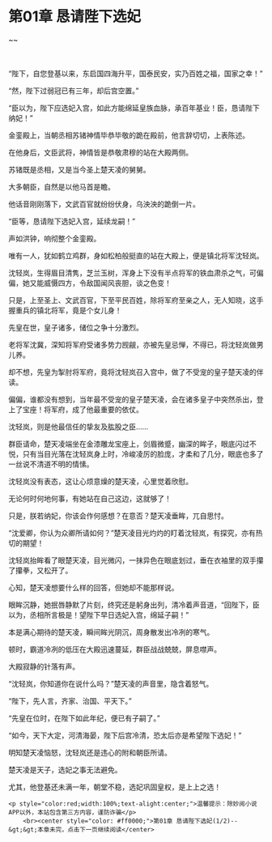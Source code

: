 
# 第01章 恳请陛下选妃


~~
    	    <p name="pagetop" href="javascript:void(0);" onclick="return false" style="line-height: 35px;padding: 10px;color: #333;"> </p><p>“陛下，自您登基以来，东启国四海升平，国泰民安，实乃百姓之福，国家之幸！”</p><p>“然，陛下过弱冠已有三年，却后宫空置。”</p><p>“臣以为，陛下应选妃入宫，如此方能绵延皇族血脉，承百年基业！臣，恳请陛下纳妃！”</p><p>金銮殿上，当朝丞相苏锗神情毕恭毕敬的跪在殿前，他言辞切切，上表陈述。</p><p>在他身后，文臣武将，神情皆是恭敬肃穆的站在大殿两侧。</p><p>苏锗既是丞相，又是当今圣上楚天凌的舅舅。</p><p>大多朝臣，自然是以他马首是瞻。</p><p>他话音刚刚落下，文武百官就纷纷伏身，乌泱泱的跪倒一片。</p><p>“臣等，恳请陛下选妃入宫，延续龙嗣！”</p><p>声如洪钟，响彻整个金銮殿。</p><p>唯有一人，犹如鹤立鸡群，身如松柏般挺直的站在大殿上，便是镇北将军沈轻岚。</p><p>沈轻岚，生得眉目清隽，芝兰玉树，浑身上下没有半点将军的铁血肃杀之气，可偏偏，她又能威慑四方，令敌国闻风丧胆，谈之色变！</p><p>只是，上至圣上、文武百官，下至平民百姓，除将军府至亲之人，无人知晓，这手握重兵的镇北将军，竟是个女儿身！</p><p>先皇在世，皇子诸多，储位之争十分激烈。</p><p>老将军沈冀，深知将军府受诸多势力觊觎，亦被先皇忌惮，不得已，将沈轻岚做男儿养。</p><p>却不想，先皇为掣肘将军府，竟将沈轻岚召入宫中，做了不受宠的皇子楚天凌的伴读。</p><p>偏偏，谁都没有想到，当年最不受宠的皇子楚天凌，会在诸多皇子中突然杀出，登上了宝座！将军府，成了他最重要的依仗。</p><p>沈轻岚，则是他最信任的挚友及肱股之臣……</p><p>群臣请命，楚天凌端坐在金漆雕龙宝座上，剑眉微蹙，幽深的眸子，眼底闪过不悦，只有当目光落在沈轻岚身上时，冷峻凌厉的脸庞，才柔和了几分，眼底也多了一丝说不清道不明的情愫。</p><p>沈轻岚没有表态，这让心烦意燥的楚天凌，心里觉着欣慰。</p><p>无论何时何地何事，有她站在自己这边，这就够了！</p><p>只是，朕若纳妃，你该会作何感想？在意否？楚天凌垂眸，兀自思忖。</p><p>“沈爱卿，你认为众卿所请如何？”楚天凌目光灼灼的盯着沈轻岚，有探究，亦有热切的期望！</p><p>沈轻岚抬眸看了眼楚天凌，目光微闪，一抹异色在眼底划过，垂在衣袖里的双手攥了攥拳，又松开了。</p><p>心知，楚天凌想要什么样的回答，但她却不能那样说。</p><p>眼眸沉静，她抿唇静默了片刻，终究还是躬身出列，清冷着声音道，“回陛下，臣以为，丞相所言极是！望陛下早日选妃入宫，绵延子嗣！”</p><p>本是满心期待的楚天凌，瞬间眸光阴沉，周身散发出冷冽的寒气。</p><p>顿时，霸道冷冽的低压在大殿迅速蔓延，群臣战战兢兢，屏息噤声。</p><p>大殿寂静的针落有声。</p><p>“沈轻岚，你知道你在说什么吗？”楚天凌的声音里，隐含着怒气。</p><p>“陛下，先人言，齐家、治国、平天下。”</p><p>“先皇在位时，在陛下如此年纪，便已有子嗣了。”</p><p>“如今，天下大定，河清海晏，陛下后宫冷清，恐太后亦是希望陛下选妃！”</p><p>明知楚天凌恼怒，沈轻岚还是违心的附和朝臣所请。</p><p>楚天凌是天子，选妃之事无法避免。</p><p>尤其，他登基还未满一年，朝堂不稳，选妃巩固皇权，是上上之选！</p>
    	
   	<p style="color:red;width:100%;text-alight:center;">温馨提示：除妙阅小说APP以外，本站包含第三方内容，谨防诈骗</p>
    	<br><center style="color: #ff0000;">第01章 恳请陛下选妃(1/2)--&gt;&gt;本章未完，点击下一页继续阅读</center>
    	  